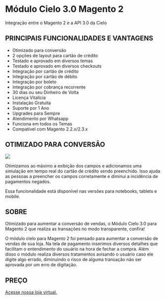 # Módulo Cielo 3.0 Magento 2
Integração entre o Magento 2 e a API 3.0 da Cielo

## PRINCIPAIS FUNCIONALIDADES E VANTAGENS

* Otimizado para conversão
* 2 opções de layout para cartão de crédito
* Testado e aprovado em diversos temas
* Testado e aprovado em diversos checkouts
* Integração por cartão de crédito
* Integração por cartão de débito
* Integração por boleto
* Integração por cobrança recorrente
* 30 dias ou seu Dinheiro de Volta
* Licença Vitalícia
* Instalação Gratuita
* Suporte por 1 Ano
* Upgrades para Sempre
* Atendimento por Whatsapp
* Funciona em todos os Temas
* Compatível com Magento 2.2.x/2.3.x

## OTIMIZADO PARA CONVERSÃO

<img src="https://www.modulomagento.com.br/plugin/wp-content/uploads/2019/12/cielo-magento2-exemplo-cartao-3.gif" />

Otimizamos ao máximo a exibição dos campos e adicionamos uma simulação em tempo real do cartão de crédito sendo preenchido. Isso ajuda as pessoas a preencher os campos corretamente e diminui a incidência de pagamentos negados.

Essa funcionalidade está disponível nas versões para notebooks, tablets e mobile.

## SOBRE

Otimizado para aumentar a conversão de vendas, o Módulo Cielo 3.0 para Magento 2 que realiza as transações no modo transparente, confira!

O módulo cielo para Magento 2 foi pensado para aumentar a conversão de vendas de sua loja. Na tela de pagamento inserimos diversos detalhes que facilitam o entendimento do usuário na hora de fechar a compra. Além disso o módulo realiza diversos tratamentos avisando o usuário caso ele digite algo errado, diminuindo o risco de alguma transação não ser aprovada por um erro de digitação.

## PREÇO

<a href="https://www.modulomagento.com.br/modulo-cielo-magento-2">Acesse nossa loja virtual.</a>
